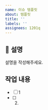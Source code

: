 ```yaml
---
name: 이슈 템플릿
about: 템플릿
title: ''
labels: ''
assignees: 1201q
---
```


## 📝 설명

설명을 작성해주세요.

## 작업 내용

- [ ] 1
- [ ] 2.
